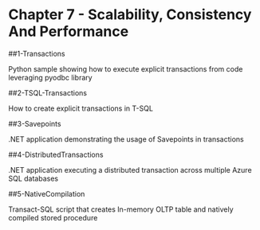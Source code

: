 # Chapter 7 - Scalability, Consistency And Performance

##1-Transactions

Python sample showing how to execute explicit transactions from code leveraging pyodbc library

##2-TSQL-Transactions

How to create explicit transactions in T-SQL

##3-Savepoints

.NET application demonstrating the usage of Savepoints in transactions

##4-DistributedTransactions

.NET application executing a distributed transaction across multiple Azure SQL databases

##5-NativeCompilation

Transact-SQL script that creates In-memory OLTP table and natively compiled stored procedure